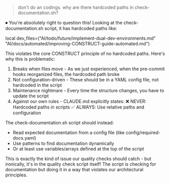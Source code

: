 > don't do an codings. why are there hardcoded paths in check-documentation.sh?

⏺ You're absolutely right to question this! Looking at the check-documentation.sh script, it has hardcoded paths like:

  local dev_files=("AI/todo/future/implement-dual-dev-environments.md" "AI/docs/automated/improving-CONSTRUCT-guide-automated.md")

  This violates the core CONSTRUCT principle of no hardcoded paths. Here's why this is problematic:

  1. Breaks when files move - As we just experienced, when the pre-commit hooks reorganized files, the hardcoded path broke
  2. Not configuration-driven - These should be in a YAML config file, not hardcoded in the script
  3. Maintenance nightmare - Every time the structure changes, you have to update the script
  4. Against our own rules - CLAUDE.md explicitly states:
  ❌ NEVER: Hardcoded paths in scripts
  ✅ ALWAYS: Use relative paths and configuration

  The check-documentation.sh script should instead:
  - Read expected documentation from a config file (like config/required-docs.yaml)
  - Use patterns to find documentation dynamically
  - Or at least use variables/arrays defined at the top of the script

  This is exactly the kind of issue our quality checks should catch - but ironically, it's in the quality check script itself! The
  script is checking for documentation but doing it in a way that violates our architectural principles.
